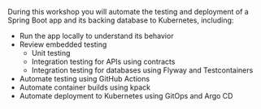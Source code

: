 During this workshop you will automate the testing and deployment of a Spring Boot app and its backing database to Kubernetes, including:

- Run the app locally to understand its behavior
- Review embedded testing
  - Unit testing
  - Integration testing for APIs using contracts
  - Integration testing for databases using Flyway and Testcontainers
- Automate testing using GitHub Actions
- Automate container builds using kpack
- Automate deployment to Kubernetes using GitOps and Argo CD
